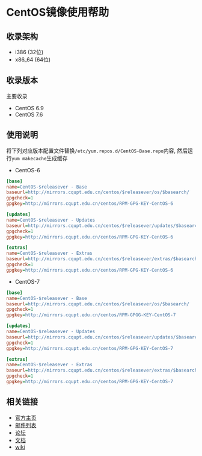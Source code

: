 # CentOS镜像使用帮助


## 收录架构

- i386 (32位)
- x86_64 (64位)

## 收录版本
主要收录

- CentOS 6.9
- CentOS 7.6

## 使用说明

将下列对应版本配置文件替换`/etc/yum.repos.d/CentOS-Base.repo`内容, 然后运行`yum makecache`生成缓存


- CentOS-6

```ini
[base]
name=CentOS-$releasever - Base
baseurl=http://mirrors.cqupt.edu.cn/centos/$releasever/os/$basearch/
gpgcheck=1
gpgkey=http://mirrors.cqupt.edu.cn/centos/RPM-GPG-KEY-CentOS-6

[updates]
name=CentOS-$releasever - Updates
baseurl=http://mirrors.cqupt.edu.cn/centos/$releasever/updates/$basearch/
gpgcheck=1
gpgkey=http://mirrors.cqupt.edu.cn/centos/RPM-GPG-KEY-CentOS-6

[extras]
name=CentOS-$releasever - Extras
baseurl=http://mirrors.cqupt.edu.cn/centos/$releasever/extras/$basearch/
gpgcheck=1
gpgkey=http://mirrors.cqupt.edu.cn/centos/RPM-GPG-KEY-CentOS-6
```

- CentOS-7

```ini
[base]
name=CentOS-$releasever - Base
baseurl=http://mirrors.cqupt.edu.cn/centos/$releasever/os/$basearch/
gpgcheck=1
gpgkey=http://mirrors.cqupt.edu.cn/centos/RPM-GPGG-KEY-CentOS-7

[updates]
name=CentOS-$releasever - Updates
baseurl=http://mirrors.cqupt.edu.cn/centos/$releasever/updates/$basearch/
gpgcheck=1
gpgkey=http://mirrors.cqupt.edu.cn/centos/RPM-GPG-KEY-CentOS-7

[extras]
name=CentOS-$releasever - Extras
baseurl=http://mirrors.cqupt.edu.cn/centos/$releasever/extras/$basearch/
gpgcheck=1
gpgkey=http://mirrors.cqupt.edu.cn/centos/RPM-GPG-KEY-CentOS-7
```
        
        
        
## 相关链接

- [官方主页](http://www.centos.org/)
- [邮件列表](https://wiki.centos.org/GettingHelp/ListInfo)
- [论坛](https://www.centos.org/forums/)
- [文档](https://www.centos.org/docs/)
- [wiki](https://wiki.centos.org/)




